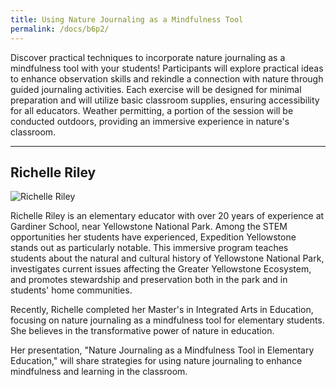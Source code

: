 ```yaml
---
title: Using Nature Journaling as a Mindfulness Tool
permalink: /docs/b6p2/
---
```


Discover practical techniques to incorporate nature journaling as a mindfulness tool with your students! Participants will explore practical ideas to enhance observation skills and rekindle a connection with nature through guided journaling activities. Each exercise will be designed for minimal preparation and will utilize basic classroom supplies, ensuring accessibility for all educators. Weather permitting, a portion of the session will be conducted outdoors, providing an immersive experience in nature's classroom.

***

## Richelle Riley

![Richelle Riley](../tuesday/breakout6/images/riley.png)

Richelle Riley is an elementary educator with over 20 years of experience at Gardiner School, near Yellowstone National Park. Among the STEM opportunities her students have experienced, Expedition Yellowstone stands out as particularly notable. This immersive program teaches students about the natural and cultural history of Yellowstone National Park, investigates current issues affecting the Greater Yellowstone Ecosystem, and promotes stewardship and preservation both in the park and in students' home communities.

Recently, Richelle completed her Master's in Integrated Arts in Education, focusing on nature journaling as a mindfulness tool for elementary students. She believes in the transformative power of nature in education.

Her presentation, "Nature Journaling as a Mindfulness Tool in Elementary Education," will share strategies for using nature journaling to enhance mindfulness and learning in the classroom.